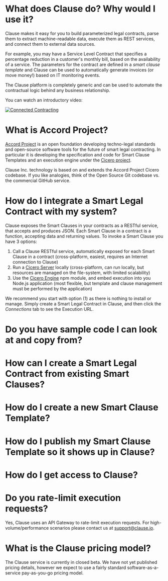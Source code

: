 # What does Clause do? Why would I use it?

Clause makes it easy for you to build parameterized legal contracts, parse them to extract machine-readable data, execute them as REST services, and connect them to external data sources.

For example, you may have a Service Level Contract that specifies a percentage reduction in a customer's monthly bill, based on the availability of a service. The parameters for the contract are defined in a _smart clause template_ and Clause can be used to automatically generate invoices (or move money!) based on IT monitoring events.

The Clause platform is completely generic and can be used to automate the contractual logic behind any business relationship.

You can watch an introductory video:

[![Connected Contracting](https://img.youtube.com/vi/cmmq-JBMbbQ/0.jpg)](http://www.youtube.com/watch?v=cmmq-JBMbbQ)

# What is Accord Project?

[Accord Project](https://www.accordproject.org) is an open foundation developing techno-legal standards and open-source software tools for the future of smart legal contracting. In particular it is developing the specification and code for Smart Clause Templates and an execution engine under the [Cicero project](https://github.com/accordproject/cicero).

Clause Inc. technology is based on and extends the Accord Project Cicero codebase. If you like analogies, think of the Open Source Git codebase vs. the commercial GitHub service.

# How do I integrate a Smart Legal Contract with my system?

Clause exposes the Smart Clauses in your contracts as a RESTful service, that accepts and produces JSON. Each Smart Clause in a contract is a function, accepting data and returning values. To invoke a Smart Clause you have 3 options:

1. Call a Clause RESTful service, automatically exposed for each Smart Clause in a contract (cross-platform, easiest, requires an Internet connection to Clause)
2. Run a [Cicero Server](https://github.com/accordproject/cicero/tree/master/packages/cicero-server) locally (cross-platform, can run locally, but resources are managed on the file-system, with limited scalability)
3. Use the [Cicero Engine](https://github.com/accordproject/cicero/tree/master/packages/cicero-engine) npm module, and embed execution into you Node.js application (most flexible, but template and clause management must be performed by the application)

We recommend you start with option (1) as there is nothing to install or manage. Simply create a Smart Legal Contract in Clause, and then click the _Connections_ tab to see the Execution URL.

# Do you have sample code I can look at and copy from?

# How can I create a Smart Legal Contract from existing Smart Clauses?

# How do I create a new Smart Clause Template?

# How do I publish my Smart Clause Template so it shows up in Clause?

# How do I get access to Clause?

# Do you rate-limit execution requests?

Yes, Clause uses an API Gateway to rate-limit execution requests. For high-volume/performance scenarios please contact us at support@clause.io.

# What is the Clause pricing model?

The Clause service is currently in closed beta. We have not yet published pricing details, however we expect to use a fairly standard software-as-a-service pay-as-you-go pricing model.
